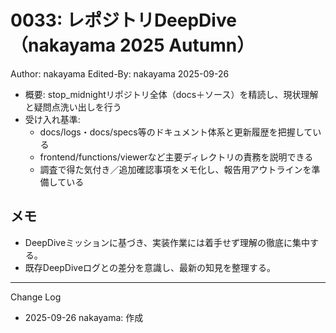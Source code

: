 # 0033: レポジトリDeepDive（nakayama 2025 Autumn）

Author: nakayama
Edited-By: nakayama 2025-09-26

- 概要: stop_midnightリポジトリ全体（docs＋ソース）を精読し、現状理解と疑問点洗い出しを行う
- 受け入れ基準:
  - docs/logs・docs/specs等のドキュメント体系と更新履歴を把握している
  - frontend/functions/viewerなど主要ディレクトリの責務を説明できる
  - 調査で得た気付き／追加確認事項をメモ化し、報告用アウトラインを準備している

## メモ
- DeepDiveミッションに基づき、実装作業には着手せず理解の徹底に集中する。
- 既存DeepDiveログとの差分を意識し、最新の知見を整理する。

---
Change Log
- 2025-09-26 nakayama: 作成
